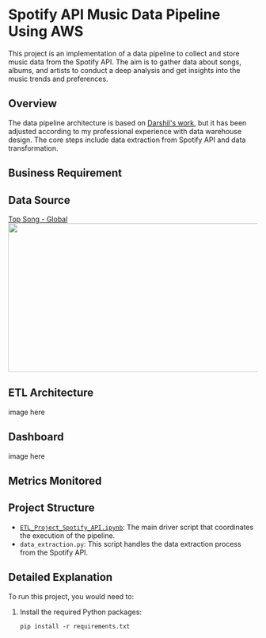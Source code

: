 # Spotify API Music Data Pipeline Using AWS

This project is an implementation of a data pipeline to collect and store music data from the Spotify API. The aim is to gather data about songs, albums, and artists to conduct a deep analysis and get insights into the music trends and preferences.

## Overview

The data pipeline architecture is based on [Darshil's work](https://github.com/darshilparmar/python-for-data-engineering/tree/main/6.%20End-To-End%20Data%20Pipeline%20Project), but it has been adjusted according to my professional experience with data warehouse design. The core steps include data extraction from Spotify API and data transformation.

## Business Requirement

## Data Source
[Top Song - Global](https://open.spotify.com/playlist/37i9dQZEVXbNG2KDcFcKOF)
<img src="[https://mma.prnewswire.com/media/1513369/Educative_Logo.jpg](https://github.com/irenejiazhou/Data-Engineering-Projects/assets/57390524/5033f37a-1755-4ba9-9fd6-53427f377d3c)"  width="600" height="300">


## ETL Architecture
image here

## Dashboard
image here 

## Metrics Monitored

## Project Structure

- [`ETL_Project_Spotify_API.ipynb`](https://github.com/irenejiazhou/Data-Engineering-Projects/blob/main/Spotify_ETL_Project/ETL_Project_Spotify_API.ipynb): The main driver script that coordinates the execution of the pipeline.
- `data_extraction.py`: This script handles the data extraction process from the Spotify API.

## Detailed Explanation

To run this project, you would need to:

1. Install the required Python packages: 
    ```
    pip install -r requirements.txt
    ```

